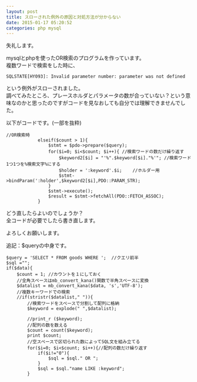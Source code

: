```yaml
---
layout: post
title: スローされた例外の原因と対処方法が分からない
date: 2015-01-17 05:20:52
categories: php mysql
---
```

<p>失礼します。</p>

<p>mysqlとphpを使ったOR検索のプログラムを作っています。<br>
複数ワードで検索をした時に、</p>

<pre><code>SQLSTATE[HY093]: Invalid parameter number: parameter was not defined
</code></pre>

<p>という例外がスローされました。<br>
調べてみたところ、プレースホルダとパラメータの数が合っていない？という意味なのかと思ったのですがコードを見なおしても自分では理解できませんでした。</p>

<p>以下がコードです。(一部を抜粋)</p>

<pre><code>//OR検索時
            elseif($count &gt; 1){
                $stmt = $pdo-&gt;prepare($query);
                for($i=0; $i&lt;$count; $i++){ //検索ワードの数だけ繰り返す
                    $keyword2[$i] = "'%".$keyword[$i]."%'"; //検索ワード1つ1つを%検索文字%にする
                    $holder = ':keyword'.$i;    //ホルダー用
                    $stmt-&gt;bindParam(':holder',$keyword2[$i],PDO::PARAM_STR);
                }
                $stmt-&gt;execute();
                $result = $stmt-&gt;fetchAll(PDO::FETCH_ASSOC);
            }
</code></pre>

<p>どう直したらよいのでしょうか？<br>
全コードが必要でしたら書き直します。</p>

<p>よろしくお願いします。</p>

<p>追記：$queryの中身です。</p>

<pre><code>$query = 'SELECT * FROM goods WHERE ';  //クエリ前半
$sql ="";
if($data){
    $count = 1; //カウントを１にしておく
    //全角スペースはmb_convert_kana()関数で半角スペースに変換
    $datalist = mb_convert_kana($data, 's','UTF-8');
    //複数キーワードでの検索
    //if(stristr($datalist," ")){
        //検索ワードをスペースで分割して配列に格納
        $keyword = explode(" ",$datalist);

        //print_r ($keyword);
        //配列の数を数える
        $count = count($keyword);
        print $count;
        //空スペースで区切られた数によってSQL文を組み立てる
        for($i=0; $i&lt;$count; $i++){//配列の数だけ繰り返す
            if($i!="0"){
                $sql = $sql." OR ";
            }
            $sql = $sql."name LIKE :keyword";
        }
</code></pre>
